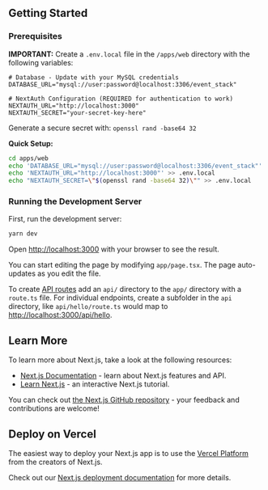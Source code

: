 ## Getting Started

### Prerequisites

**IMPORTANT:** Create a `.env.local` file in the `/apps/web` directory with the following variables:

```env
# Database - Update with your MySQL credentials
DATABASE_URL="mysql://user:password@localhost:3306/event_stack"

# NextAuth Configuration (REQUIRED for authentication to work)
NEXTAUTH_URL="http://localhost:3000"
NEXTAUTH_SECRET="your-secret-key-here"
```

Generate a secure secret with: `openssl rand -base64 32`

**Quick Setup:**

```bash
cd apps/web
echo 'DATABASE_URL="mysql://user:password@localhost:3306/event_stack"' > .env.local
echo 'NEXTAUTH_URL="http://localhost:3000"' >> .env.local
echo "NEXTAUTH_SECRET=\"$(openssl rand -base64 32)\"" >> .env.local
```

### Running the Development Server

First, run the development server:

```bash
yarn dev
```

Open [http://localhost:3000](http://localhost:3000) with your browser to see the result.

You can start editing the page by modifying `app/page.tsx`. The page auto-updates as you edit the file.

To create [API routes](https://nextjs.org/docs/app/building-your-application/routing/router-handlers) add an `api/` directory to the `app/` directory with a `route.ts` file. For individual endpoints, create a subfolder in the `api` directory, like `api/hello/route.ts` would map to [http://localhost:3000/api/hello](http://localhost:3000/api/hello).

## Learn More

To learn more about Next.js, take a look at the following resources:

- [Next.js Documentation](https://nextjs.org/docs) - learn about Next.js features and API.
- [Learn Next.js](https://nextjs.org/learn/foundations/about-nextjs) - an interactive Next.js tutorial.

You can check out [the Next.js GitHub repository](https://github.com/vercel/next.js/) - your feedback and contributions are welcome!

## Deploy on Vercel

The easiest way to deploy your Next.js app is to use the [Vercel Platform](https://vercel.com/new?utm_source=github.com&utm_medium=referral&utm_campaign=turborepo-readme) from the creators of Next.js.

Check out our [Next.js deployment documentation](https://nextjs.org/docs/deployment) for more details.
